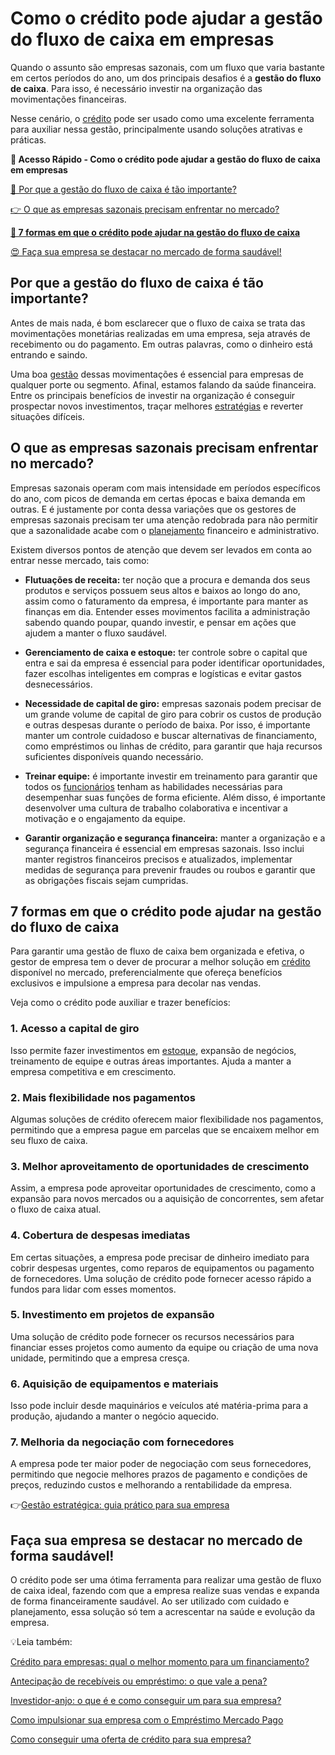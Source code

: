 # Como o crédito pode ajudar a gestão do fluxo de caixa em empresas

Quando o assunto são empresas sazonais, com um fluxo que varia bastante em certos períodos do ano, um dos principais desafios é a **gestão do fluxo de caixa**. Para isso, é necessário investir na organização das movimentações financeiras.

Nesse cenário, o [crédito](https://meubolso.mercadopago.com.br/pt-br/oferta-de-credito-como-conseguir) pode ser usado como uma excelente ferramenta para auxiliar nessa gestão, principalmente usando soluções atrativas e práticas.

**💙 Acesso Rápido - Como o crédito pode ajudar a gestão do fluxo de caixa em empresas**

[🤔 Por que a gestão do fluxo de caixa é tão importante?](#A)

[👉 O que as empresas sazonais precisam enfrentar no mercado?](#B)

**[💪 7 formas em que o crédito pode ajudar na gestão do fluxo de caixa](#C)**

[😍 Faça sua empresa se destacar no mercado de forma saudável!](#D)

[](#)
## Por que a gestão do fluxo de caixa é tão importante?

Antes de mais nada, é bom esclarecer que o fluxo de caixa se trata das movimentações monetárias realizadas em uma empresa, seja através de recebimento ou do pagamento. Em outras palavras, como o dinheiro está entrando e saindo.

Uma boa [gestão](https://meubolso.mercadopago.com.br/pt-br/gestao-integrada) dessas movimentações é essencial para empresas de qualquer porte ou segmento. Afinal, estamos falando da saúde financeira. Entre os principais benefícios de investir na organização é conseguir prospectar novos investimentos, traçar melhores [estratégias](https://meubolso.mercadopago.com.br/pt-br/estrategias-atrair-mais-clientes) e reverter situações difíceis.

[](#)
## O que as empresas sazonais precisam enfrentar no mercado?

Empresas sazonais operam com mais intensidade em períodos específicos do ano, com picos de demanda em certas épocas e baixa demanda em outras. E é justamente por conta dessa variações que os gestores de empresas sazonais precisam ter uma atenção redobrada para não permitir que a sazonalidade acabe com o [planejamento](https://meubolso.mercadopago.com.br/pt-br/planejamento-empresarial-sua-empresa-para-proximo-ano) financeiro e administrativo.

Existem diversos pontos de atenção que devem ser levados em conta ao entrar nesse mercado, tais como:

- **Flutuações de receita:** ter noção que a procura e demanda dos seus produtos e serviços possuem seus altos e baixos ao longo do ano, assim como o faturamento da empresa, é importante para manter as finanças em dia. Entender esses movimentos facilita a administração sabendo quando poupar, quando investir, e pensar em ações que ajudem a manter o fluxo saudável.

- **Gerenciamento de caixa e estoque:** ter controle sobre o capital que entra e sai da empresa é essencial para poder identificar oportunidades, fazer escolhas inteligentes em compras e logísticas e evitar gastos desnecessários. 

- **Necessidade de capital de giro:** empresas sazonais podem precisar de um grande volume de capital de giro para cobrir os custos de produção e outras despesas durante o período de baixa. Por isso, é importante manter um controle cuidadoso e buscar alternativas de financiamento, como empréstimos ou linhas de crédito, para garantir que haja recursos suficientes disponíveis quando necessário.

- **Treinar equipe:** é importante investir em treinamento para garantir que todos os [funcionários](https://meubolso.mercadopago.com.br/pt-br/rotatividade-de-funcionarios) tenham as habilidades necessárias para desempenhar suas funções de forma eficiente. Além disso, é importante desenvolver uma cultura de trabalho colaborativa e incentivar a motivação e o engajamento da equipe.

- **Garantir organização e segurança financeira:** manter a organização e a segurança financeira é essencial em empresas sazonais. Isso inclui manter registros financeiros precisos e atualizados, implementar medidas de segurança para prevenir fraudes ou roubos e garantir que as obrigações fiscais sejam cumpridas.

[](#)
## 

## 7 formas em que o crédito pode ajudar na gestão do fluxo de caixa

Para garantir uma gestão de fluxo de caixa bem organizada e efetiva, o gestor de empresa tem o dever de procurar a melhor solução em [crédito](https://meubolso.mercadopago.com.br/pt-br/financiamento-para-empresa-saiba-o-momento-de-pedir-um-novo-credito) disponível no mercado, preferencialmente que ofereça benefícios exclusivos e impulsione a empresa para decolar nas vendas.

Veja como o crédito pode auxiliar e trazer benefícios:

### 1. Acesso a capital de giro

Isso permite fazer investimentos em [estoque](https://meubolso.mercadopago.com.br/pt-br/integrar-o-estoque-da-loja-fisica-e-loja-online), expansão de negócios, treinamento de equipe e outras áreas importantes. Ajuda a manter a empresa competitiva e em crescimento.

### 2. Mais flexibilidade nos pagamentos

Algumas soluções de crédito oferecem maior flexibilidade nos pagamentos, permitindo que a empresa pague em parcelas que se encaixem melhor em seu fluxo de caixa.

### 3. Melhor aproveitamento de oportunidades de crescimento

Assim, a empresa pode aproveitar oportunidades de crescimento, como a expansão para novos mercados ou a aquisição de concorrentes, sem afetar o fluxo de caixa atual.

### 4. Cobertura de despesas imediatas

Em certas situações, a empresa pode precisar de dinheiro imediato para cobrir despesas urgentes, como reparos de equipamentos ou pagamento de fornecedores. Uma solução de crédito pode fornecer acesso rápido a fundos para lidar com esses momentos.

### 5. Investimento em projetos de expansão

Uma solução de crédito pode fornecer os recursos necessários para financiar esses projetos como aumento da equipe ou criação de uma nova unidade, permitindo que a empresa cresça.

### 6. Aquisição de equipamentos e materiais

Isso pode incluir desde maquinários e veículos até matéria-prima para a produção, ajudando a manter o negócio aquecido.

### 7. Melhoria da negociação com fornecedores

A empresa pode ter maior poder de negociação com seus fornecedores, permitindo que negocie melhores prazos de pagamento e condições de preços, reduzindo custos e melhorando a rentabilidade da empresa.

👉[Gestão estratégica: guia prático para sua empresa](https://meubolso.mercadopago.com.br/guia-pratico-gestao-estrategica)

[](#)
## Faça sua empresa se destacar no mercado de forma saudável!

O crédito pode ser uma ótima ferramenta para realizar uma gestão de fluxo de caixa ideal, fazendo com que a empresa realize suas vendas e expanda de forma financeiramente saudável. Ao ser utilizado com cuidado e planejamento, essa solução só tem a acrescentar na saúde e evolução da empresa.

💡Leia também:

[Crédito para empresas: qual o melhor momento para um financiamento?](https://meubolso.mercadopago.com.br/credito-para-empresas-qual-e-o-melhor-momento-para-fazer-um-financiamento)

[Antecipação de recebíveis ou empréstimo: o que vale a pena?](https://meubolso.mercadopago.com.br/o-que-e-antecipacao-de-recebiveis-e-suas-vantagens)

[Investidor-anjo: o que é e como conseguir um para sua empresa?](https://meubolso.mercadopago.com.br/investidor-anjo)

[Como impulsionar sua empresa com o Empréstimo Mercado Pago](https://meubolso.mercadopago.com.br/emprestimo-mercado-pago-para-empresas)

[Como conseguir uma oferta de crédito para sua empresa?](https://meubolso.mercadopago.com.br/oferta-de-credito-como-conseguir)